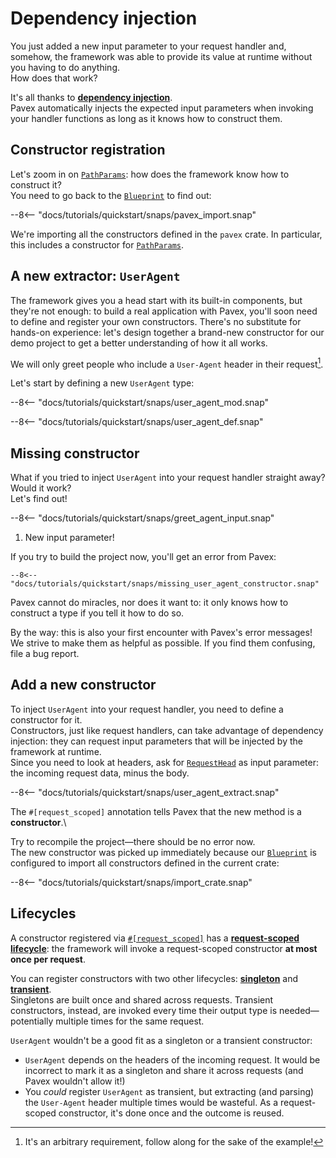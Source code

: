 # Dependency injection

You just added a new input parameter to your request handler and, somehow, the framework was able to provide its value
at runtime without you having to do anything.\
How does that work?

It's all thanks to [**dependency injection**](../../guide/dependency_injection/index.md).\
Pavex automatically injects the expected input parameters when invoking your handler functions as long as
it knows how to construct them.

## Constructor registration

Let's zoom in on [`PathParams`][PathParams]: how does the framework know how to construct it?\
You need to go back to the [`Blueprint`][Blueprint] to find out:

--8<-- "docs/tutorials/quickstart/snaps/pavex_import.snap"

We're importing all the constructors defined in the `pavex` crate.
In particular, this includes a constructor for [`PathParams`][PathParams].

## A new extractor: `UserAgent`

The framework gives you a head start with its built-in components, but they're not enough: to build a real application with Pavex, you'll soon need to define and register your own constructors.
There's no substitute for hands-on experience: let's design together a brand-new constructor
for our demo project to get a better understanding of how it all works.

We will only greet people who include a `User-Agent` header in their request[^arbitrary].

Let's start by defining a new `UserAgent` type:

--8<-- "docs/tutorials/quickstart/snaps/user_agent_mod.snap"

--8<-- "docs/tutorials/quickstart/snaps/user_agent_def.snap"

## Missing constructor

What if you tried to inject `UserAgent` into your request handler straight away? Would it work?\
Let's find out!

--8<-- "docs/tutorials/quickstart/snaps/greet_agent_input.snap"

1. New input parameter!

If you try to build the project now, you'll get an error from Pavex:

```ansi-color
--8<-- "docs/tutorials/quickstart/snaps/missing_user_agent_constructor.snap"
```

Pavex cannot do miracles, nor does it want to: it only knows how to construct a type if you tell it how to do so.

By the way: this is also your first encounter with Pavex's error messages!\
We strive to make them as helpful as possible. If you find them confusing, file a bug report.

## Add a new constructor

To inject `UserAgent` into your request handler, you need to define a constructor for it.\
Constructors, just like request handlers, can take advantage of dependency injection: they can request input parameters
that will be injected by the framework at runtime.\
Since you need to look at headers, ask for [`RequestHead`][RequestHead] as input parameter: the incoming request data,
minus the body.

--8<-- "docs/tutorials/quickstart/snaps/user_agent_extract.snap"

The `#[request_scoped]` annotation tells Pavex that the new method is a **constructor**.\

Try to recompile the project—there should be no error now.\
The new constructor was picked up immediately because our [`Blueprint`][Blueprint]
is configured to import all constructors defined in the current crate:

--8<-- "docs/tutorials/quickstart/snaps/import_crate.snap"

## Lifecycles

A constructor registered via [`#[request_scoped]`][request_scoped] has
a **[request-scoped lifecycle][lifecycle]**: the framework
will invoke a request-scoped constructor **at most once per request**.

You can register constructors with two other lifecycles: **[singleton][lifecycle]**
and **[transient][lifecycle]**.\
Singletons are built once and shared across requests.
Transient constructors, instead, are invoked every time their output type is needed—potentially
multiple times for the same request.

`UserAgent` wouldn't be a good fit as a singleton or a transient constructor:

- `UserAgent` depends on the headers of the incoming request.
  It would be incorrect to mark it as a singleton and share it across requests
  (and Pavex wouldn't allow it!)
- You _could_ register `UserAgent` as transient, but extracting (and parsing) the `User-Agent` header
  multiple times would be wasteful.
  As a request-scoped constructor, it's done once and the outcome is reused.

[Blueprint]: /api_reference/pavex/struct.Blueprint.html
[request_scoped]: /api_reference/pavex/attr.request_scoped.html
[PathParams]: /api_reference/pavex/request/path/struct.PathParams.html
[lifecycle]: ../../guide/dependency_injection/constructors.md#lifecycles
[RequestHead]: /api_reference/pavex/request/struct.RequestHead.html

[^arbitrary]: It's an arbitrary requirement, follow along for the sake of the example!
